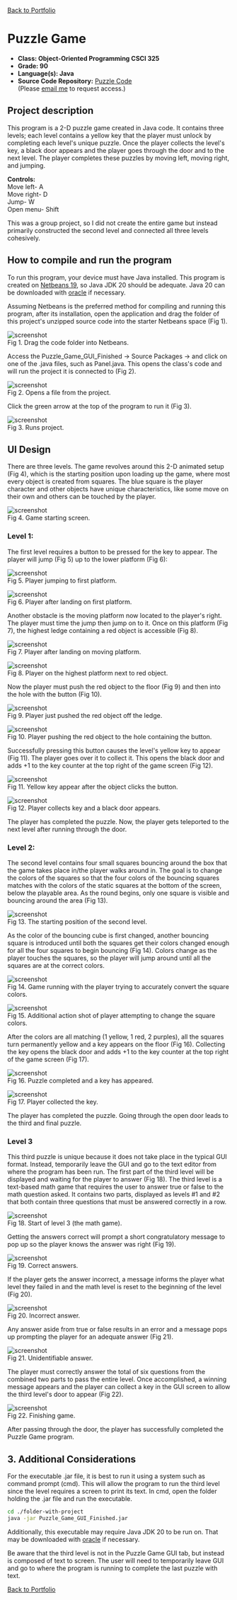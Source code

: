 [Back to Portfolio](./)

Puzzle Game
===============

-   **Class: Object-Oriented Programming CSCI 325** 
-   **Grade: 90** 
-   **Language(s): Java** 
-   **Source Code Repository:** [Puzzle Code](https://github.com/KaileyMO/Puzzle-Game/tree/main)  
    (Please [email me](mailto:kmowens@csustudent.net?subject=GitHub%20Access) to request access.)

## Project description

This program is a 2-D puzzle game created in Java code. It contains three levels; each level contains a yellow key that the player must unlock by completing each level's unique puzzle. Once the player collects the level's key, a black door appears and the player goes through the door and to the next level. The player completes these puzzles by moving left, moving right, and jumping.

**Controls:**  
Move left- A  
Move right- D  
Jump- W  
Open menu- Shift

This was a group project, so I did not create the entire game but instead primarily constructed the second level and connected all three levels cohesively.

## How to compile and run the program

To run this program, your device must have Java installed. This program is created on [Netbeans 19](https://netbeans.apache.org/front/main/download/nb19/), so Java JDK 20 should be adequate. Java 20 can be downloaded with [oracle](https://www.oracle.com/java/technologies/javase/jdk20-archive-downloads.html) if necessary.

Assuming Netbeans is the preferred method for compiling and running this program, after its installation, open the application and drag the folder of this project's unzipped source code into the starter Netbeans space (Fig 1).

![screenshot](images/netbeanInstallation.png)  
Fig 1. Drag the code folder into Netbeans.

Access the Puzzle_Game_GUI_Finished -> Source Packages -> <default package> and click on one of the .java files, such as Panel.java. This opens the class's code and will run the project it is connected to (Fig 2).

![screenshot](images/netbeanInstallation2.png)  
Fig 2. Opens a file from the project.

Click the green arrow at the top of the program to run it (Fig 3).

![screenshot](images/netbeanInstallation3.png)  
Fig 3. Runs project.

## UI Design

There are three levels. The game revolves around this 2-D animated setup (Fig 4), which is the starting position upon loading up the game, where most every object is created from squares. The blue square is the player character and other objects have unique characteristics, like some move on their own and others can be touched by the player.

![screenshot](images/puzzle_game_start.png)  
Fig 4. Game starting screen.

### Level 1:

The first level requires a button to be pressed for the key to appear. The player will jump (Fig 5) up to the lower platform (Fig 6):

![screenshot](images/puzzleImages/one.png)  
Fig 5. Player jumping to first platform.

![screenshot](images/puzzleImages/two.png)  
Fig 6. Player after landing on first platform.

Another obstacle is the moving platform now located to the player's right. The player must time the jump then jump on to it. Once on this platform (Fig 7), the highest ledge containing a red object is accessible (Fig 8).

![screenshot](images/puzzleImages/three.png)  
Fig 7. Player after landing on moving platform.

![screenshot](images/puzzleImages/four.png)  
Fig 8. Player on the highest platform next to red object.

Now the player must push the red object to the floor (Fig 9) and then into the hole with the button (Fig 10).

![screenshot](images/puzzleImages/five.png)  
Fig 9. Player just pushed the red object off the ledge.

![screenshot](images/puzzleImages/six.png)  
Fig 10. Player pushing the red object to the hole containing the button.

Successfully pressing this button causes the level's yellow key to appear (Fig 11). The player goes over it to collect it. This opens the black door and adds +1 to the key counter at the top right of the game screen (Fig 12).

![screenshot](images/puzzleImages/seven.png)  
Fig 11. Yellow key appear after the object clicks the button.

![screenshot](images/puzzleImages/eight.png)  
Fig 12. Player collects key and a black door appears.

The player has completed the puzzle. Now, the player gets teleported to the next level after running through the door.

### Level 2:

The second level contains four small squares bouncing around the box that the game takes place in/the player walks around in. The goal is to change the colors of the squares so that the four colors of the bouncing squares matches with the colors of the static squares at the bottom of the screen, below the playable area. As the round begins, only one square is visible and bouncing around the area (Fig 13).

![screenshot](images/puzzleImages/nine.png)  
Fig 13. The starting position of the second level.

As the color of the bouncing cube is first changed, another bouncing square is introduced until both the squares get their colors changed enough for all the four squares to begin bouncing (Fig 14). Colors change as the player touches the squares, so the player will jump around until all the squares are at the correct colors.

![screenshot](images/puzzleImages/ten.png)  
Fig 14. Game running with the player trying to accurately convert the square colors.

![screenshot](images/puzzleImages/eleven.png)  
Fig 15. Additional action shot of player attempting to change the square colors.

After the colors are all matching (1 yellow, 1 red, 2 purples), all the squares turn permanently yellow and a key appears on the floor (Fig 16). Collecting the key opens the black door and adds +1 to the key counter at the top right of the game screen (Fig 17).

![screenshot](images/puzzleImages/twelve.png)  
Fig 16. Puzzle completed and a key has appeared.

![screenshot](images/puzzleImages/thirteen.png)  
Fig 17. Player collected the key.

The player has completed the puzzle. Going through the open door leads to the third and final puzzle.

### Level 3

This third puzzle is unique because it does not take place in the typical GUI format. Instead, temporarily leave the GUI and go to the text editor from where the program has been run. The first part of the third level will be displayed and waiting for the player to answer (Fig 18). The third level is a text-based math game that requires the user to answer true or false to the math question asked. It contains two parts, displayed as levels #1 and #2 that both contain three questions that must be answered correctly in a row.

![screenshot](images/puzzleImages/fourteen.png)  
Fig 18. Start of level 3 (the math game).

Getting the answers correct will prompt a short congratulatory message to pop up so the player knows the answer was right (Fig 19).

![screenshot](images/puzzleImages/fifteen.png)  
Fig 19. Correct answers.

If the player gets the answer incorrect, a message informs the player what level they failed in and the math level is reset to the beginning of the level (Fig 20).

![screenshot](images/puzzleImages/sixteen.png)  
Fig 20. Incorrect answer.

Any answer aside from true or false results in an error and a message pops up prompting the player for an adequate answer (Fig 21).

![screenshot](images/puzzleImages/seventeen.png)  
Fig 21. Unidentifiable answer.

The player must correctly answer the total of six questions from the combined two parts to pass the entire level. Once accomplished, a winning message appears and the player can collect a key in the GUI screen to allow the third level's door to appear (Fig 22).

![screenshot](images/puzzleImages/eighteen.png)  
Fig 22. Finishing game.

After passing through the door, the player has successfully completed the Puzzle Game program.

## 3. Additional Considerations

For the executable .jar file, it is best to run it using a system such as command prompt (cmd). This will allow the program to run the third level since the level requires a screen to print its text. In cmd, open the folder holding the .jar file and run the executable.

```bash
cd ./folder-with-project
java -jar Puzzle_Game_GUI_Finished.jar
```

Additionally, this executable may require Java JDK 20 to be run on. That may be downloaded with [oracle](https://www.oracle.com/java/technologies/javase/jdk20-archive-downloads.html) if necessary.


Be aware that the third level is not in the Puzzle Game GUI tab, but instead is composed of text to screen. The user will need to temporarily leave GUI and go to where the program is running to complete the last puzzle with text.

[Back to Portfolio](./)
